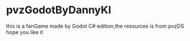 # pvzGodotByDannyKl
this is a fanGame made by Godot C# edition,the resources is from pvzDS
hope you like it
